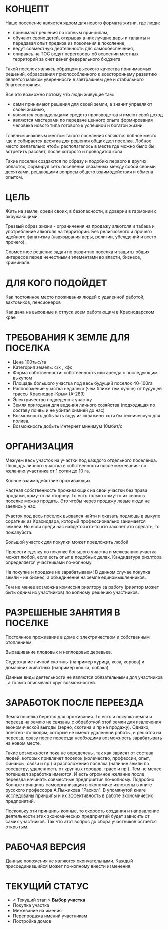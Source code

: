 # КОНЦЕПТ

Наше поселение является ядром для нового формата жизни, где люди:
- принимают решения по копным принципам,
- обучают своих детей, открывая в них лучшие дары и таланты и передавая опыт предков из поколения в поколение,
- ведут совместную деятельность для самообеспечения,
- опираясь на ТОС ведут переговоры об освоении местных территорий за счет денег федерального бюджета

Такой поселок являясь образцом высокого качества принимаемых решений, образования приспособленного к всестороннему развитию является маяком уверенности в завтрашнем дне и стабильного благосостояния.

Все это возможно потому что люди живущие там:
- сами принимают решения для своей земли, а значит управляют своей жизнью,
- являются совладельцами средств производства и имеют свой доход
- являются мастерами по передаче ценного опыта формирования человека нового типа готового к успешной и богатой жизни.

Главным знаковым местом такого поселения являются лобное место где и собирается десятка для решения общих дел поселка. Лобное место желательно чтобы располагалось в месте где можно было бы встретить рассвет, после которого и проводится копа.

Такие поселки создаются по образу и подобию первого в других областях, формируя сеть поселений связанных между собой своими десятками, решающими вопросы общего взаимодействия и обмена опытом.


# ЦЕЛЬ

Жить на земле, среди своих, в безопасности, в доверии в гармонии с окружающими.

Трезвый образ жизни - ограничения на продажу алкоголя и табака и употребление алкоголя на территории. Без религиозного и прочего идейного фанатизма (навязывания веры, религии, убеждений и всего прочего).

Совместное решение задач по развитию поселка и защиты общих интересов перед нечестными элементами во власти, бизнесе, криминале.

# ДЛЯ КОГО ПОДОЙДЕТ

Как постоянное место проживания людей с удаленной работой, вахтовиков, пенсионеров

Как дача на выходные и отпуск всем работающим в Краснодарском крае

# ТРЕБОВАНИЯ К ЗЕМЛЕ ДЛЯ ПОСЕЛКА

- Цена 100тыс/га
- Категория земель: с/x , кфх
- Форма собственности: собственность или аренда с последующим выкупом 
- Площадь большого участка под весь будущий поселок 40-100га
- Расположение участка недалеко (чем ближе тем лучше) от будущей трассы Краснодар-Крым (А-289)
- Электричество подведено к участку
- Земля пригодная для ведения личного хозяйства (подходящая по составу почвы и не убитая химией до нас)
- Возможность добывать воду из скважины хотя бы техническую для полива.
- Возможность добыть Интернет минимум 10мбит/с

# ОРГАНИЗАЦИЯ

Межуем весь участок на участки под каждого отдельного поселенца. Площадь личного участка в собственности после межевания: по желанию участника от 1 сотки до 10 га.

Копное взаимодействие проживающих

Частная собственность проживающих на свои участки без права продажи, кому-то на сторону. То есть только кому-то из своих в поселке можно продать. Это чтобы через продажу левые люди не заелись у нас.

Участок под весь поселок вызвался найти и оказать подмощь в выкупе соратник из Краснодара, который профессионально занимается землёй. Но если среди нас найдется кто-то кто захочет это сделать, то пожалуйста.

Большой участок для покупки может предложить любой

Провести сделку по покупке большого участка и межеванию участка может любой, если есть опыт в подобных делах. Кандидатура риэлтора определяется участниками по-копному.

На покупке и продаже не зарабатываем! В данном случае покупка земли - не бизнес, а объединение на земле единомышленников.

Тем не менее возможна комиссия риэлтору за работу (риэлтор может быть одним из участников) по копному решению участников.

# РАЗРЕШЕНЫЕ ЗАНЯТИЯ В ПОСЕЛКЕ

Постоянное проживание в доме с электричеством и собственным отоплением.

Выращивание плодовых и неплодовых деревьев.

Содержание личной скотины (например курица, коза, корова) и домашних животных (например кошка, собака)

Данные виды деятельности не являются обязательными для участников , а только описывают круг возможностей.

# ЗАРАБОТОК ПОСЛЕ ПЕРЕЕЗДА

Земля поселка берется для проживания. То есть и покупка земли и переезд на землю не связаны с обработкой этой земли для извлечения экономической выгоды (зерно, скотина и пр на продажу). Однако, понятно что людям, которые не имеют удаленной работы, и решатся на переезд, сразу после переезда необходима возможность зарабатывать на новом месте.

Такие возможности пока не определены, так как зависят от состава людей, которых привлечет поселок (колечество, профессии, опыт, финансы, связи и пр.) и расположения поселка (наличие земли по соседству, удаленность от крупных городов, трасс и пр ). Тем не менее потенциал заработка имеются. И есть огромное желание после переезда начинать совместные предприятия по-копному. Подробно Копные принципы самоорганизации в экономике изложены в книге русского профессора А.Пыжикова "Раскол". В упомянутой книге исследованы принципы и их эффективность в работе экономичесих предприятий.

Поскольку эти принципы копные, то скорость создания и направление деятельности этих экономических предприятий будет зависить от самих участников. Так что этот вопрос до сбора участников остается открытым.

# РАБОЧАЯ ВЕРСИЯ

Данные положения не являются окончательными. Каждый присоединившийся может по-копному внести изменения.

# ТЕКУЩИЙ СТАТУС
* < Текущий этап > **Выбор участка**
* Покупка участка
* Межевание на имения
* Перепродажа имений участникам
* Постройка домов


 